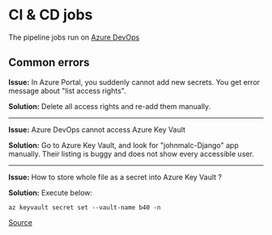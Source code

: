 # CI & CD jobs

The pipeline jobs run on [Azure DevOps](https://johnmalc.visualstudio.com/DJango-Wohn/_)

## Common errors

**Issue:** In Azure Portal, you suddenly cannot add new secrets. You get error message about "list access rights".

**Solution:** Delete all access rights and re-add them manually.

------------------------------------------------------------------

**Issue:** Azure DevOps cannot access Azure Key Vault

**Solution:** Go to Azure Key Vault, and look for "johnmalc-Django" app manually. Their listing is buggy and does not show every accessible user.

------------------------------------------------------------------

**Issue:** How to store whole file as a secret into Azure Key Vault ?

**Solution:** Execute below:

```
az keyvault secret set --vault-name b40 -n
```

[Source](https://artisticcheese.wordpress.com/2018/01/04/storing-arbitrary-text-file-in-azure-key-vault-as-secrets-ssh-keys-cer-files-etc/)
